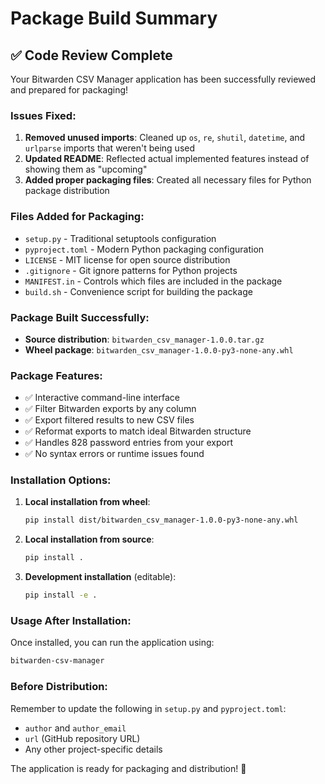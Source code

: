 # Package Build Summary

## ✅ Code Review Complete

Your Bitwarden CSV Manager application has been successfully reviewed and prepared for packaging!

### Issues Fixed:
1. **Removed unused imports**: Cleaned up `os`, `re`, `shutil`, `datetime`, and `urlparse` imports that weren't being used
2. **Updated README**: Reflected actual implemented features instead of showing them as "upcoming"
3. **Added proper packaging files**: Created all necessary files for Python package distribution

### Files Added for Packaging:
- `setup.py` - Traditional setuptools configuration
- `pyproject.toml` - Modern Python packaging configuration
- `LICENSE` - MIT license for open source distribution
- `.gitignore` - Git ignore patterns for Python projects
- `MANIFEST.in` - Controls which files are included in the package
- `build.sh` - Convenience script for building the package

### Package Built Successfully:
- **Source distribution**: `bitwarden_csv_manager-1.0.0.tar.gz`
- **Wheel package**: `bitwarden_csv_manager-1.0.0-py3-none-any.whl`

### Package Features:
- ✅ Interactive command-line interface
- ✅ Filter Bitwarden exports by any column
- ✅ Export filtered results to new CSV files
- ✅ Reformat exports to match ideal Bitwarden structure
- ✅ Handles 828 password entries from your export
- ✅ No syntax errors or runtime issues found

### Installation Options:

1. **Local installation from wheel**:
   ```bash
   pip install dist/bitwarden_csv_manager-1.0.0-py3-none-any.whl
   ```

2. **Local installation from source**:
   ```bash
   pip install .
   ```

3. **Development installation** (editable):
   ```bash
   pip install -e .
   ```

### Usage After Installation:
Once installed, you can run the application using:
```bash
bitwarden-csv-manager
```

### Before Distribution:
Remember to update the following in `setup.py` and `pyproject.toml`:
- `author` and `author_email`
- `url` (GitHub repository URL)
- Any other project-specific details

The application is ready for packaging and distribution! 🎉
